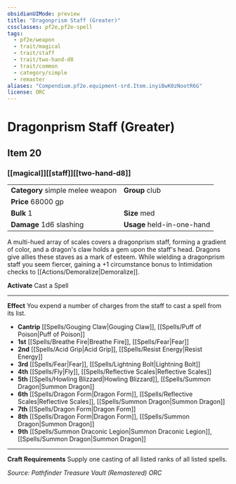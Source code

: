 ```yaml
---
obsidianUIMode: preview
title: "Dragonprism Staff (Greater)"
cssclasses: pf2e,pf2e-spell
tags:
  - pf2e/weapon
  - trait/magical
  - trait/staff
  - trait/two-hand-d8
  - trait/common
  - category/simple
  - remaster
aliases: "Compendium.pf2e.equipment-srd.Item.inyiBwK0zNootR6G"
license: ORC
---
```

# Dragonprism Staff (Greater)
## Item 20
### [[magical]][[staff]][[two-hand-d8]]

|  |  |
| -- | -- |
| **Category** simple melee weapon | **Group** club |
| **Price** 68000 gp |  |
| **Bulk** 1 | **Size** med |
| **Damage** 1d6 slashing  | **Usage** held-in-one-hand |



A multi-hued array of scales covers a dragonprism staff, forming a gradient of color, and a dragon's claw holds a gem upon the staff's head. Dragons give allies these staves as a mark of esteem. While wielding a dragonprism staff you seem fiercer, gaining a +1 circumstance bonus to Intimidation checks to [[Actions/Demoralize|Demoralize]].

**Activate** Cast a Spell

* * *

**Effect** You expend a number of charges from the staff to cast a spell from its list.

*   **Cantrip** [[Spells/Gouging Claw|Gouging Claw]], [[Spells/Puff of Poison|Puff of Poison]]
*   **1st** [[Spells/Breathe Fire|Breathe Fire]], [[Spells/Fear|Fear]]
*   **2nd** [[Spells/Acid Grip|Acid Grip]], [[Spells/Resist Energy|Resist Energy]]
*   **3rd** [[Spells/Fear|Fear]], [[Spells/Lightning Bolt|Lightning Bolt]]
*   **4th** [[Spells/Fly|Fly]], [[Spells/Reflective Scales|Reflective Scales]]
*   **5th** [[Spells/Howling Blizzard|Howling Blizzard]], [[Spells/Summon Dragon|Summon Dragon]]
*   **6th** [[Spells/Dragon Form|Dragon Form]], [[Spells/Reflective Scales|Reflective Scales]], [[Spells/Summon Dragon|Summon Dragon]]
*   **7th** [[Spells/Dragon Form|Dragon Form]]
*   **8th** [[Spells/Dragon Form|Dragon Form]], [[Spells/Summon Dragon|Summon Dragon]]
*   **9th** [[Spells/Summon Draconic Legion|Summon Draconic Legion]], [[Spells/Summon Dragon|Summon Dragon]]

* * *

**Craft Requirements** Supply one casting of all listed ranks of all listed spells.

*Source: Pathfinder Treasure Vault (Remastered)*
*ORC*